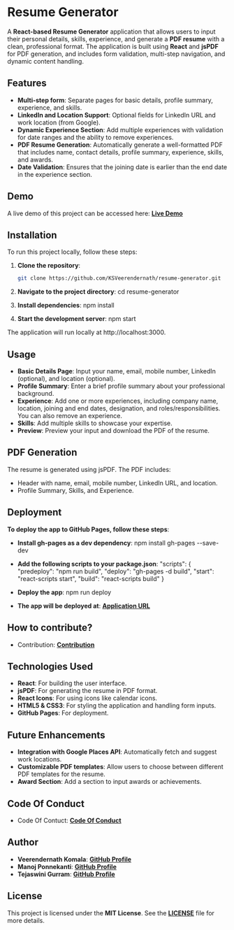 # Resume Generator

A **React-based Resume Generator** application that allows users to input their personal details, skills, experience, and generate a **PDF resume** with a clean, professional format. The application is built using **React** and **jsPDF** for PDF generation, and includes form validation, multi-step navigation, and dynamic content handling.

## Features

- **Multi-step form**: Separate pages for basic details, profile summary, experience, and skills.
- **LinkedIn and Location Support**: Optional fields for LinkedIn URL and work location (from Google).
- **Dynamic Experience Section**: Add multiple experiences with validation for date ranges and the ability to remove experiences.
- **PDF Resume Generation**: Automatically generate a well-formatted PDF that includes name, contact details, profile summary, experience, skills, and awards.
- **Date Validation**: Ensures that the joining date is earlier than the end date in the experience section.

## Demo

A live demo of this project can be accessed here:
[**Live Demo**](https://KSVeerendernath.github.io/resume-generator)

## Installation

To run this project locally, follow these steps:

1. **Clone the repository**:

   ```bash
   git clone https://github.com/KSVeerendernath/resume-generator.git
   ```

2. **Navigate to the project directory**:
cd resume-generator

3. **Install dependencies**:
npm install

4. **Start the development server**:
npm start

The application will run locally at http://localhost:3000.

## Usage
- **Basic Details Page**: Input your name, email, mobile number, LinkedIn (optional), and location (optional).
- **Profile Summary**: Enter a brief profile summary about your professional background.
- **Experience**: Add one or more experiences, including company name, location, joining and end dates, designation, and roles/responsibilities. You can also remove an experience.
- **Skills**: Add multiple skills to showcase your expertise.
- **Preview**: Preview your input and download the PDF of the resume.

## PDF Generation
The resume is generated using jsPDF. The PDF includes:
- Header with name, email, mobile number, LinkedIn URL, and location.
- Profile Summary, Skills, and Experience.

## Deployment
**To deploy the app to GitHub Pages, follow these steps**:

- **Install gh-pages as a dev dependency**:
npm install gh-pages --save-dev

- **Add the following scripts to your package.json**:
"scripts": {
  "predeploy": "npm run build",
  "deploy": "gh-pages -d build",
  "start": "react-scripts start",
  "build": "react-scripts build"
}

- **Deploy the app**:
npm run deploy

- **The app will be deployed at**: [**Application URL**](https://KSVeerendernath.github.io/resume-generator)


## How to contribute?
- Contribution: [**Contribution**](https://github.com/KSVeerendernath/resume-generator/blob/main/Contibuting.md)

## Technologies Used
- **React**: For building the user interface.
- **jsPDF**: For generating the resume in PDF format.
- **React Icons**: For using icons like calendar icons.
- **HTML5 & CSS3**: For styling the application and handling form inputs.
- **GitHub Pages**: For deployment.

## Future Enhancements
- **Integration with Google Places API**: Automatically fetch and suggest work locations.
- **Customizable PDF templates**: Allow users to choose between different PDF templates for the resume.
- **Award Section**: Add a section to input awards or achievements.

## Code Of Conduct
- Code Of Contuct: [**Code Of Conduct**](https://github.com/KSVeerendernath/resume-generator?tab=coc-ov-file)


## Author
- **Veerendernath Komala**: [**GitHub Profile**](https://github.com/KSVeerendernath) 
- **Manoj Ponnekanti**: [**GitHub Profile**](https://github.com/manutopp) 
- **Tejaswini Gurram**: [**GitHub Profile**](https://github.com/gurramtejaswini) 

## License
This project is licensed under the **MIT License**. See the [**LICENSE**](https://github.com/KSVeerendernath/resume-generator?tab=MIT-1-ov-file) file for more details.





